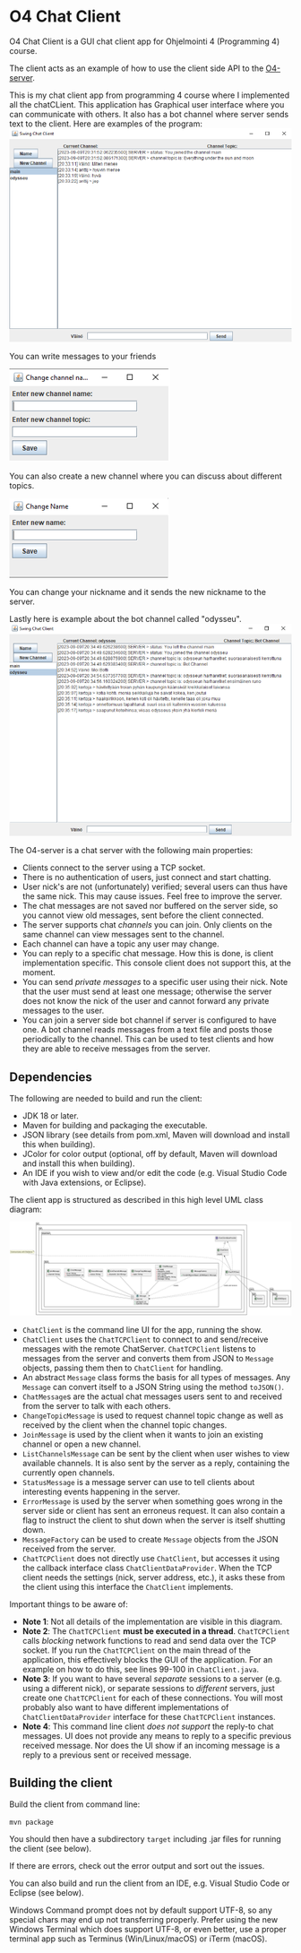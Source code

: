 # O4 Chat Client

O4 Chat Client is a GUI chat client app for Ohjelmointi 4 (Programming 4) course. 

The client acts as an example of how to use the client side API to the [O4-server](https://github.com/anttijuu/o4-server).

This is my chat client app from programming 4 course where I implemented all the chatCLient. This application has 
Graphical user interface where you can communicate with others. It also has a bot channel where server sends text to the client. 
Here are examples of the program:
![Chat client](chatclient2.png)

You can write messages to your friends

![New Channel](changeChannel.png)

You can also create a new channel where you can discuss about different topics.

![New Name](changeName.png)

You can change your nickname and it sends the new nickname to the server.

Lastly here is example about the bot channel called "odysseu".
![Bot Channel](botChannel.png)


The O4-server is a chat server with the following main properties:

* Clients connect to the server using a TCP socket.
* There is no authentication of users, just connect and start chatting.
* User nick's are not (unfortunately) verified; several users can thus have the same nick. This may cause issues. Feel free to improve the server.
* The chat messages are not saved nor buffered on the server side, so you cannot view old messages, sent before the client connected.
* The server supports chat *channels* you can join. Only clients on the same channel can view messages sent to the channel.
* Each channel can have a topic any user may change.
* You can reply to a specific chat message. How this is done, is client implementation specific. This console client does not support this, at the moment.
* You can send *private messages* to a specific user using their nick. Note that the user must send at least one message; otherwise the server does not know the nick of the user and cannot forward any private messages to the user.
* You can join a server side bot channel if server is configured to have one. A bot channel reads messages from a text file and posts those periodically to the channel. This can be used to test clients and how they are able to receive messages from the server.

## Dependencies

The following are needed to build and run the client:

* JDK 18 or later.
* Maven for building and packaging the executable.
* JSON library (see details from pom.xml, Maven will download and install this when building).
* JColor for color output (optional, off by default, Maven will download and install this when building).
* An IDE if you wish to view and/or edit the code (e.g. Visual Studio Code with Java extensions, or Eclipse).

The client app is structured as described in this high level UML class diagram:

![Client class diagram](O4-chat-client-classes.png)

* `ChatClient` is the command line UI for the app, running the show.
*  `ChatClient` uses the `ChatTCPClient` to connect to and send/receive messages with the remote ChatServer. `ChatTCPClient` listens to messages from the server and converts them from JSON to `Message` objects, passing them then to `ChatClient` for handling.
* An abstract `Message` class forms the basis for all types of messages. Any `Message` can convert itself to a JSON String using the method `toJSON()`.
* `ChatMessage`s are the actual chat messages users sent to and received from the server to talk with each others.
* `ChangeTopicMessage` is used to request channel topic change as well as received by the client when the channel topic changes.
* `JoinMessage` is used by the client when it wants to join an existing channel or open a new channel.
* `ListChannelsMessage` can be sent by the client when user wishes to view available channels. It is also sent by the server as a reply, containing the currently open channels.
* `StatusMessage` is a message server can use to tell clients about interesting events happening in the server.
* `ErrorMessage` is used by the server when something goes wrong in the server side or client has sent an erroneus request. It can also contain a flag to instruct the client to shut down when the server is itself shutting down.
* `MessageFactory` can be used to create `Message` objects from the JSON received from the server.
* `ChatTCPClient` does not directly use `ChatClient`, but accesses it using the callback interface class `ChatClientDataProvider`. When the TCP client needs the settings (nick, server address, etc.), it asks these from the client using this interface the `ChatClient` implements.

Important things to be aware of:

* **Note 1**: Not all details of the implementation are visible in this diagram.
* **Note 2**: The `ChatTCPClient` **must be executed in a thread**. `ChatTCPClient` calls *blocking* network functions to read and send data over the TCP socket. If you run the `ChatTCPClient` on the main thread of the application, this effectively blocks the GUI of the application. For an example on how to do this, see lines 99-100 in `ChatClient.java`.
* **Note 3**: If you want to have several *separate* sessions to a server (e.g. using a different nick), or separate sessions to *different* servers, just create one `ChatTCPClient` for each of these connections. You will most probably also want to have different implementations of `ChatClientDataProvider` interface for these `ChatTCPClient` instances.
* **Note 4**: This command line client *does not support* the reply-to chat messages. UI does not provide any means to reply to a specific previous received message. Nor does the UI show if an incoming message is a reply to a previous sent or received message.

## Building the client

Build the client from command line:

`mvn package`

You should then have a subdirectory `target` including .jar files for running the client (see below).

If there are errors, check out the error output and sort out the issues.

You can also build and run the client from an IDE, e.g. Visual Studio Code or Eclipse (see below).

Windows Command prompt does not by default support UTF-8, so any special chars may end up not transferring properly. Prefer using the new Windows Terminal which does support UTF-8, or even better, use a proper terminal app such as Terminus (Win/Linux/macOS) or iTerm (macOS).


